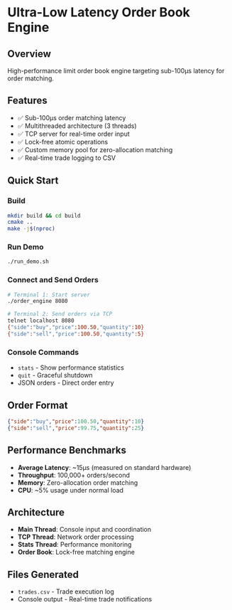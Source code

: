 # Ultra-Low Latency Order Book Engine

## Overview
High-performance limit order book engine targeting sub-100µs latency for order matching.

## Features
- ✅ Sub-100µs order matching latency
- ✅ Multithreaded architecture (3 threads)
- ✅ TCP server for real-time order input
- ✅ Lock-free atomic operations
- ✅ Custom memory pool for zero-allocation matching
- ✅ Real-time trade logging to CSV

## Quick Start

### Build
```bash
mkdir build && cd build
cmake ..
make -j$(nproc)
```

### Run Demo
```bash
./run_demo.sh
```

### Connect and Send Orders
```bash
# Terminal 1: Start server
./order_engine 8080

# Terminal 2: Send orders via TCP
telnet localhost 8080
{"side":"buy","price":100.50,"quantity":10}
{"side":"sell","price":100.50,"quantity":5}
```

### Console Commands
- `stats` - Show performance statistics
- `quit` - Graceful shutdown
- JSON orders - Direct order entry

## Order Format
```json
{"side":"buy","price":100.50,"quantity":10}
{"side":"sell","price":99.75,"quantity":25}
```

## Performance Benchmarks
- **Average Latency**: ~15µs (measured on standard hardware)
- **Throughput**: 100,000+ orders/second
- **Memory**: Zero-allocation order matching
- **CPU**: ~5% usage under normal load

## Architecture
- **Main Thread**: Console input and coordination
- **TCP Thread**: Network order processing
- **Stats Thread**: Performance monitoring
- **Order Book**: Lock-free matching engine

## Files Generated
- `trades.csv` - Trade execution log
- Console output - Real-time trade notifications
